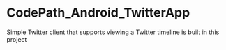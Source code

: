 # CodePath_Android_TwitterApp
Simple Twitter client that supports viewing a Twitter timeline is built in this project
